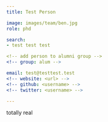 ```yaml
---
title: Test Person

image: images/team/ben.jpg
role: phd

search:
- test test test

<!-- add person to alumni group -->
<!-- group: alum -->

email: test@testtest.test
<!-- website: <url> -->
<!-- github: <username> -->
<!-- twitter: <username> -->

---
```


totally real

